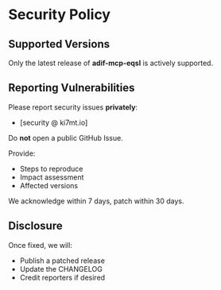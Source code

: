 # Security Policy

## Supported Versions
Only the latest release of **adif-mcp-eqsl** is actively supported.

## Reporting Vulnerabilities
Please report security issues **privately**:
- [security @ ki7mt.io]

Do **not** open a public GitHub Issue.

Provide:
- Steps to reproduce
- Impact assessment
- Affected versions

We acknowledge within 7 days, patch within 30 days.

## Disclosure
Once fixed, we will:
- Publish a patched release
- Update the CHANGELOG
- Credit reporters if desired
